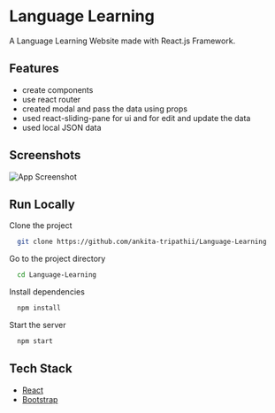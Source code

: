 # Language Learning

A Language Learning Website made with React.js Framework.



## Features

- create components
- use react router
- created modal and pass the data using props
- used react-sliding-pane for ui and for edit and update the data
- used local JSON data


## Screenshots

![App Screenshot](https://i.ibb.co/W009f38/manage-language.png)



## Run Locally

Clone the project

```bash
  git clone https://github.com/ankita-tripathii/Language-Learning
```

Go to the project directory

```bash
  cd Language-Learning
```

Install dependencies

```bash
  npm install
```

Start the server

```bash
  npm start
```



## Tech Stack

* [React](https://reactjs.org/)
* [Bootstrap](https://getbootstrap.com/)


